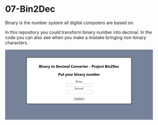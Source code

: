 # 07-Bin2Dec
 Binary is the number system all digital computers are based on.
 
 In this repository you could transform binary number into decimal. In the code you can also see when you make a mistake bringing non-binary characters.
 
 ![demonstracao](Demonstração.gif)
